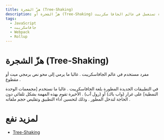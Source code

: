 ```yaml
---
title: هزّ الشجرة (Tree-Shaking)
description: هزّ الشجرة أو (Tree-Shaking) مفردة تستعمل في عالم الجافا سكريبت.
tags:
  - JavaScript
  - جافاسكريبت
  - Webpack
  - Rollup
---
```


# هزّ الشجرة (Tree-Shaking)

مفرد مستخدم في عالم الجافاسكريبت . غالبا ما يرمي إلى محو نص برمجي ميت أو مقطوع .

في التطبيقات الجديدة المطورة بلغة الجافاسكريبت . غالبا ما نستخدم [مجمعمات الوحدة النمطية] على غرار (واب باك) أو (رول آب) . الأخيرة تقوم بهذه المهمة بشكل تلقائي دون الحاجة لتدخل المطور . وذلك لتحسين أداء التطبيق وتقليص حجم ملفاته .

# لمزيد نفع

- [Tree-Shaking](https://developer.mozilla.org/en-US/docs/Glossary/Tree_shaking)
